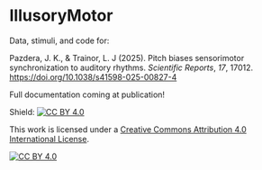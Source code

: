 # IllusoryMotor

Data, stimuli, and code for: 

Pazdera, J. K., &amp; Trainor, L. J (2025). Pitch biases sensorimotor synchronization to auditory rhythms. _Scientific Reports_, _17_, 17012. https://doi.org/10.1038/s41598-025-00827-4

Full documentation coming at publication!

Shield: [![CC BY 4.0][cc-by-shield]][cc-by]

This work is licensed under a
[Creative Commons Attribution 4.0 International License][cc-by].

[![CC BY 4.0][cc-by-image]][cc-by]

[cc-by]: http://creativecommons.org/licenses/by/4.0/
[cc-by-image]: https://i.creativecommons.org/l/by/4.0/88x31.png
[cc-by-shield]: https://img.shields.io/badge/License-CC%20BY%204.0-lightgrey.svg
